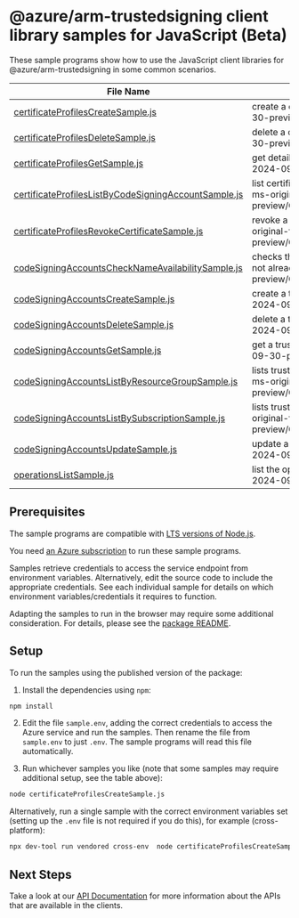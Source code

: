 # @azure/arm-trustedsigning client library samples for JavaScript (Beta)

These sample programs show how to use the JavaScript client libraries for @azure/arm-trustedsigning in some common scenarios.

| **File Name**                                                                                             | **Description**                                                                                                                                                        |
| --------------------------------------------------------------------------------------------------------- | ---------------------------------------------------------------------------------------------------------------------------------------------------------------------- |
| [certificateProfilesCreateSample.js][certificateprofilescreatesample]                                     | create a certificate profile. x-ms-original-file: 2024-09-30-preview/CertificateProfiles_Create.json                                                                   |
| [certificateProfilesDeleteSample.js][certificateprofilesdeletesample]                                     | delete a certificate profile. x-ms-original-file: 2024-09-30-preview/CertificateProfiles_Delete.json                                                                   |
| [certificateProfilesGetSample.js][certificateprofilesgetsample]                                           | get details of a certificate profile. x-ms-original-file: 2024-09-30-preview/CertificateProfiles_Get.json                                                              |
| [certificateProfilesListByCodeSigningAccountSample.js][certificateprofileslistbycodesigningaccountsample] | list certificate profiles under a trusted signing account. x-ms-original-file: 2024-09-30-preview/CertificateProfiles_ListByCodeSigningAccount.json                    |
| [certificateProfilesRevokeCertificateSample.js][certificateprofilesrevokecertificatesample]               | revoke a certificate under a certificate profile. x-ms-original-file: 2024-09-30-preview/CertificateProfiles_RevokeCertificate.json                                    |
| [codeSigningAccountsCheckNameAvailabilitySample.js][codesigningaccountschecknameavailabilitysample]       | checks that the trusted signing account name is valid and is not already in use. x-ms-original-file: 2024-09-30-preview/CodeSigningAccounts_CheckNameAvailability.json |
| [codeSigningAccountsCreateSample.js][codesigningaccountscreatesample]                                     | create a trusted Signing Account. x-ms-original-file: 2024-09-30-preview/CodeSigningAccounts_Create.json                                                               |
| [codeSigningAccountsDeleteSample.js][codesigningaccountsdeletesample]                                     | delete a trusted signing account. x-ms-original-file: 2024-09-30-preview/CodeSigningAccounts_Delete.json                                                               |
| [codeSigningAccountsGetSample.js][codesigningaccountsgetsample]                                           | get a trusted Signing Account. x-ms-original-file: 2024-09-30-preview/CodeSigningAccounts_Get.json                                                                     |
| [codeSigningAccountsListByResourceGroupSample.js][codesigningaccountslistbyresourcegroupsample]           | lists trusted signing accounts within a resource group. x-ms-original-file: 2024-09-30-preview/CodeSigningAccounts_ListByResourceGroup.json                            |
| [codeSigningAccountsListBySubscriptionSample.js][codesigningaccountslistbysubscriptionsample]             | lists trusted signing accounts within a subscription. x-ms-original-file: 2024-09-30-preview/CodeSigningAccounts_ListBySubscription.json                               |
| [codeSigningAccountsUpdateSample.js][codesigningaccountsupdatesample]                                     | update a trusted signing account. x-ms-original-file: 2024-09-30-preview/CodeSigningAccounts_Update.json                                                               |
| [operationsListSample.js][operationslistsample]                                                           | list the operations for the provider x-ms-original-file: 2024-09-30-preview/Operations_List.json                                                                       |

## Prerequisites

The sample programs are compatible with [LTS versions of Node.js](https://github.com/nodejs/release#release-schedule).

You need [an Azure subscription][freesub] to run these sample programs.

Samples retrieve credentials to access the service endpoint from environment variables. Alternatively, edit the source code to include the appropriate credentials. See each individual sample for details on which environment variables/credentials it requires to function.

Adapting the samples to run in the browser may require some additional consideration. For details, please see the [package README][package].

## Setup

To run the samples using the published version of the package:

1. Install the dependencies using `npm`:

```bash
npm install
```

2. Edit the file `sample.env`, adding the correct credentials to access the Azure service and run the samples. Then rename the file from `sample.env` to just `.env`. The sample programs will read this file automatically.

3. Run whichever samples you like (note that some samples may require additional setup, see the table above):

```bash
node certificateProfilesCreateSample.js
```

Alternatively, run a single sample with the correct environment variables set (setting up the `.env` file is not required if you do this), for example (cross-platform):

```bash
npx dev-tool run vendored cross-env  node certificateProfilesCreateSample.js
```

## Next Steps

Take a look at our [API Documentation][apiref] for more information about the APIs that are available in the clients.

[certificateprofilescreatesample]: https://github.com/Azure/azure-sdk-for-js/blob/main/sdk/trustedsigning/arm-trustedsigning/samples/v1-beta/javascript/certificateProfilesCreateSample.js
[certificateprofilesdeletesample]: https://github.com/Azure/azure-sdk-for-js/blob/main/sdk/trustedsigning/arm-trustedsigning/samples/v1-beta/javascript/certificateProfilesDeleteSample.js
[certificateprofilesgetsample]: https://github.com/Azure/azure-sdk-for-js/blob/main/sdk/trustedsigning/arm-trustedsigning/samples/v1-beta/javascript/certificateProfilesGetSample.js
[certificateprofileslistbycodesigningaccountsample]: https://github.com/Azure/azure-sdk-for-js/blob/main/sdk/trustedsigning/arm-trustedsigning/samples/v1-beta/javascript/certificateProfilesListByCodeSigningAccountSample.js
[certificateprofilesrevokecertificatesample]: https://github.com/Azure/azure-sdk-for-js/blob/main/sdk/trustedsigning/arm-trustedsigning/samples/v1-beta/javascript/certificateProfilesRevokeCertificateSample.js
[codesigningaccountschecknameavailabilitysample]: https://github.com/Azure/azure-sdk-for-js/blob/main/sdk/trustedsigning/arm-trustedsigning/samples/v1-beta/javascript/codeSigningAccountsCheckNameAvailabilitySample.js
[codesigningaccountscreatesample]: https://github.com/Azure/azure-sdk-for-js/blob/main/sdk/trustedsigning/arm-trustedsigning/samples/v1-beta/javascript/codeSigningAccountsCreateSample.js
[codesigningaccountsdeletesample]: https://github.com/Azure/azure-sdk-for-js/blob/main/sdk/trustedsigning/arm-trustedsigning/samples/v1-beta/javascript/codeSigningAccountsDeleteSample.js
[codesigningaccountsgetsample]: https://github.com/Azure/azure-sdk-for-js/blob/main/sdk/trustedsigning/arm-trustedsigning/samples/v1-beta/javascript/codeSigningAccountsGetSample.js
[codesigningaccountslistbyresourcegroupsample]: https://github.com/Azure/azure-sdk-for-js/blob/main/sdk/trustedsigning/arm-trustedsigning/samples/v1-beta/javascript/codeSigningAccountsListByResourceGroupSample.js
[codesigningaccountslistbysubscriptionsample]: https://github.com/Azure/azure-sdk-for-js/blob/main/sdk/trustedsigning/arm-trustedsigning/samples/v1-beta/javascript/codeSigningAccountsListBySubscriptionSample.js
[codesigningaccountsupdatesample]: https://github.com/Azure/azure-sdk-for-js/blob/main/sdk/trustedsigning/arm-trustedsigning/samples/v1-beta/javascript/codeSigningAccountsUpdateSample.js
[operationslistsample]: https://github.com/Azure/azure-sdk-for-js/blob/main/sdk/trustedsigning/arm-trustedsigning/samples/v1-beta/javascript/operationsListSample.js
[apiref]: https://learn.microsoft.com/javascript/api/@azure/arm-trustedsigning?view=azure-node-preview
[freesub]: https://azure.microsoft.com/free/
[package]: https://github.com/Azure/azure-sdk-for-js/tree/main/sdk/trustedsigning/arm-trustedsigning/README.md
